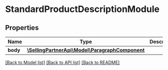 # StandardProductDescriptionModule

## Properties
Name | Type | Description | Notes
------------ | ------------- | ------------- | -------------
**body** | [**\SellingPartnerApi\Model\ParagraphComponent**](ParagraphComponent.md) |  | 

[[Back to Model list]](../README.md#documentation-for-models) [[Back to API list]](../README.md#documentation-for-api-endpoints) [[Back to README]](../README.md)


